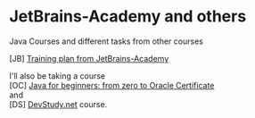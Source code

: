 
# <strong>JetBrains-Academy and others</strong>

Java Courses and different tasks from other courses

[JB] <a href="https://hyperskill.org/">Training plan from JetBrains-Academy</a> 

I'll also be taking a course <br>
[OC] <a href="https://www.udemy.com/course/java-oca-oracle/">Java for beginners: from zero to Oracle Certificate</a> <br>
and <br>
[DS]  <a href="https://www.udemy.com/user/devstudy-net/">DevStudy.net</a> course. 
